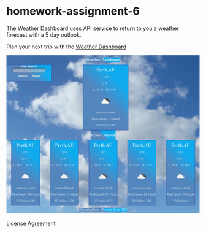 # homework-assignment-6

The Weather Dashboard uses API service to return to you a weather forecast with a 5 day outlook. 

Plan your next trip with the [Weather Dashboard](https://operationbrass.github.io/homework-assignment-6/ "Weather Dashboard")

![Final_Product](/Assets/images/final/snip.jpg)


[License Agreement]( https://github.com/operationBrass/homework-assignment-6/blob/main/LICENSE
 "License")
